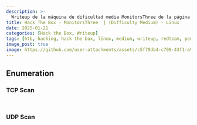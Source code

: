 ```yaml
---
description: >-
  Writeup de la máquina de dificultad media MonitorsThree de la página https://hackthebox.eu
title: Hack The Box - MonitorsThree  | (Difficulty Medium) - Linux
date: 2025-01-21
categories: [Hack the Box, Writeup]
tags: [htb, hacking, hack the box, linux, medium, writeup, redteam, pentesting]
image_post: true
image: https://github.com/user-attachments/assets/c5f79db4-c798-43f1-a916-4634a30f219d
---
```


## Enumeration

### TCP Scan

 ```bash
```

```bash
```

### UDP Scan

 ```bash
```
